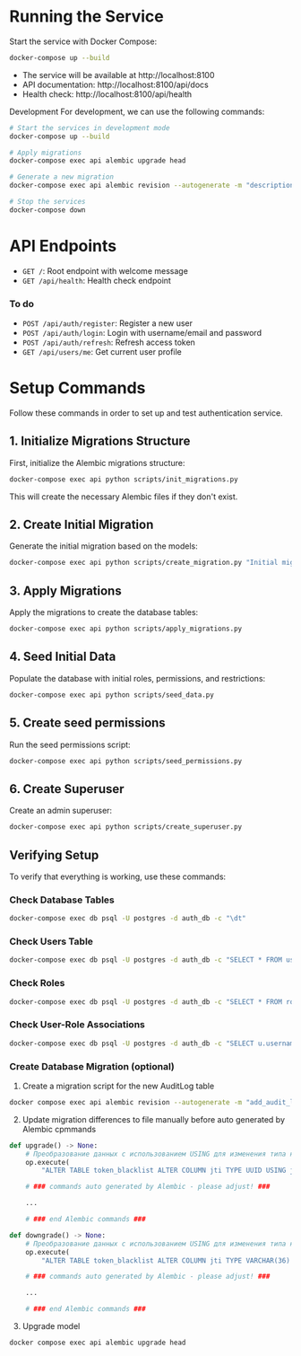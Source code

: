 # Running the Service

Start the service with Docker Compose:

```bash
docker-compose up --build
```

- The service will be available at http://localhost:8100
- API documentation: http://localhost:8100/api/docs
- Health check: http://localhost:8100/api/health

Development
For development, we can use the following commands:

```bash
# Start the services in development mode
docker-compose up --build

# Apply migrations
docker-compose exec api alembic upgrade head

# Generate a new migration
docker-compose exec api alembic revision --autogenerate -m "description"

# Stop the services
docker-compose down
```

# API Endpoints

- `GET /`: Root endpoint with welcome message
- `GET /api/health`: Health check endpoint
### To do
- `POST /api/auth/register`: Register a new user
- `POST /api/auth/login`: Login with username/email and password
- `POST /api/auth/refresh`: Refresh access token
- `GET /api/users/me`: Get current user profile

# Setup Commands

Follow these commands in order to set up and test authentication service.

## 1. Initialize Migrations Structure

First, initialize the Alembic migrations structure:

```bash
docker-compose exec api python scripts/init_migrations.py
```

This will create the necessary Alembic files if they don't exist.

## 2. Create Initial Migration

Generate the initial migration based on the models:

```bash
docker-compose exec api python scripts/create_migration.py "Initial migration"
```

## 3. Apply Migrations

Apply the migrations to create the database tables:

```bash
docker-compose exec api python scripts/apply_migrations.py
```

## 4. Seed Initial Data

Populate the database with initial roles, permissions, and restrictions:

```bash
docker-compose exec api python scripts/seed_data.py
```

## 5. Create seed permissions

Run the seed permissions script:

```bash
docker-compose exec api python scripts/seed_permissions.py
```

## 6. Create Superuser

Create an admin superuser:

```bash
docker-compose exec api python scripts/create_superuser.py
```

## Verifying Setup

To verify that everything is working, use these commands:

### Check Database Tables

```bash
docker-compose exec db psql -U postgres -d auth_db -c "\dt"
```

### Check Users Table

```bash
docker-compose exec db psql -U postgres -d auth_db -c "SELECT * FROM users;"
```

### Check Roles

```bash
docker-compose exec db psql -U postgres -d auth_db -c "SELECT * FROM roles;"
```

### Check User-Role Associations

```bash
docker-compose exec db psql -U postgres -d auth_db -c "SELECT u.username, r.name FROM users u JOIN user_role ur ON u.id = ur.user_id JOIN roles r ON ur.role_id = r.id;"
```

### Create Database Migration (optional)

1. Create a migration script for the new AuditLog table
```bash
docker compose exec api alembic revision --autogenerate -m "add_audit_log_table_and_update_token_blacklist_table"
```

2. Update migration differences to file manually before auto generated by Alembic cpmmands
```python
def upgrade() -> None:
    # Преобразование данных с использованием USING для изменения типа на UUID
    op.execute(
        "ALTER TABLE token_blacklist ALTER COLUMN jti TYPE UUID USING jti::uuid")

    # ### commands auto generated by Alembic - please adjust! ###

    ...

    # ### end Alembic commands ###

def downgrade() -> None:
    # Преобразование данных с использованием USING для изменения типа на VARCHAR(36)
    op.execute(
        "ALTER TABLE token_blacklist ALTER COLUMN jti TYPE VARCHAR(36) USING jti::text")

    # ### commands auto generated by Alembic - please adjust! ###

    ...

    # ### end Alembic commands ###
```

3. Upgrade model
```bash
docker compose exec api alembic upgrade head
```

